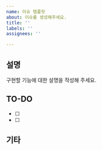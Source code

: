```yaml
---
name: 이슈 템플릿
about: 이슈를 생성해주세요.
title: ''
labels: ''
assignees: ''

---
```


## 설명
구현할 기능에 대한 설명을 작성해 주세요.

## TO-DO
- [ ] 
- [ ] 
 
## 기타
